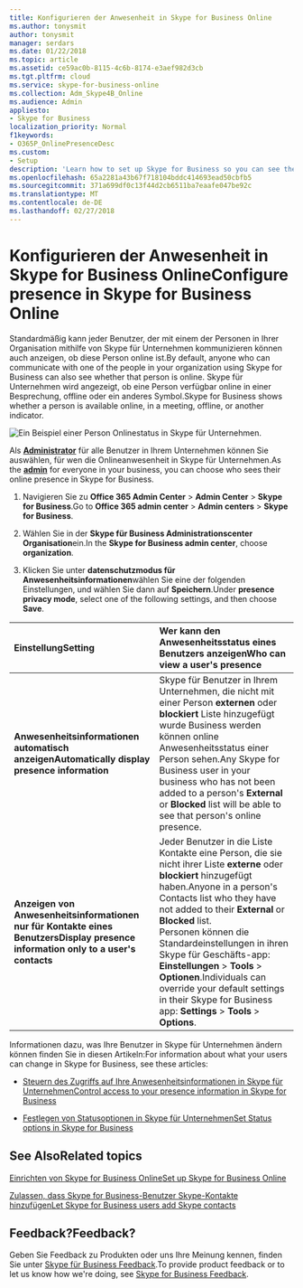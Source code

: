 ```yaml
---
title: Konfigurieren der Anwesenheit in Skype for Business Online
ms.author: tonysmit
author: tonysmit
manager: serdars
ms.date: 01/22/2018
ms.topic: article
ms.assetid: ce59ac0b-8115-4c6b-8174-e3aef982d3cb
ms.tgt.pltfrm: cloud
ms.service: skype-for-business-online
ms.collection: Adm_Skype4B_Online
ms.audience: Admin
appliesto:
- Skype for Business
localization_priority: Normal
f1keywords:
- O365P_OnlinePresenceDesc
ms.custom:
- Setup
description: 'Learn how to set up Skype for Business so you can see the availability of your co-workers. '
ms.openlocfilehash: 65a2281a43b67f718104bddc414693ead50cbfb5
ms.sourcegitcommit: 371a699df0c13f44d2cb6511ba7eaafe047be92c
ms.translationtype: MT
ms.contentlocale: de-DE
ms.lasthandoff: 02/27/2018
---
```

# <a name="configure-presence-in-skype-for-business-online"></a><span data-ttu-id="908cf-103">Konfigurieren der Anwesenheit in Skype for Business Online</span><span class="sxs-lookup"><span data-stu-id="908cf-103">Configure presence in Skype for Business Online</span></span>

<span data-ttu-id="908cf-104">Standardmäßig kann jeder Benutzer, der mit einem der Personen in Ihrer Organisation mithilfe von Skype für Unternehmen kommunizieren können auch anzeigen, ob diese Person online ist.</span><span class="sxs-lookup"><span data-stu-id="908cf-104">By default, anyone who can communicate with one of the people in your organization using Skype for Business can also see whether that person is online.</span></span> <span data-ttu-id="908cf-105">Skype für Unternehmen wird angezeigt, ob eine Person verfügbar online in einer Besprechung, offline oder ein anderes Symbol.</span><span class="sxs-lookup"><span data-stu-id="908cf-105">Skype for Business shows whether a person is available online, in a meeting, offline, or another indicator.</span></span> 
  
![Ein Beispiel einer Person Onlinestatus in Skype für Unternehmen.](../images/f0849132-1ddb-480f-bca6-cfe9eaa0486d.png)
  
<span data-ttu-id="908cf-107">Als **[Administrator](http://support.office.com/article/eac4d046-1afd-4f1a-85fc-8219c79e1504)** für alle Benutzer in Ihrem Unternehmen können Sie auswählen, für wen die Onlineanwesenheit in Skype für Unternehmen.</span><span class="sxs-lookup"><span data-stu-id="908cf-107">As the **[admin](http://support.office.com/article/eac4d046-1afd-4f1a-85fc-8219c79e1504)** for everyone in your business, you can choose who sees their online presence in Skype for Business.</span></span>
  
1. <span data-ttu-id="908cf-108">Navigieren Sie zu **Office 365 Admin Center** > **Admin Center** > **Skype for Business**.</span><span class="sxs-lookup"><span data-stu-id="908cf-108">Go to **Office 365 admin center** > **Admin centers** > **Skype for Business**.</span></span>
    
2. <span data-ttu-id="908cf-109">Wählen Sie in der **Skype für Business Administrationscenter** **Organisation**ein.</span><span class="sxs-lookup"><span data-stu-id="908cf-109">In the **Skype for Business admin center**, choose **organization**.</span></span>
    
3. <span data-ttu-id="908cf-110">Klicken Sie unter **datenschutzmodus für Anwesenheitsinformationen**wählen Sie eine der folgenden Einstellungen, und wählen Sie dann auf **Speichern**.</span><span class="sxs-lookup"><span data-stu-id="908cf-110">Under **presence privacy mode**, select one of the following settings, and then choose **Save**.</span></span>
    
|<span data-ttu-id="908cf-111">**Einstellung**</span><span class="sxs-lookup"><span data-stu-id="908cf-111">**Setting**</span></span>|<span data-ttu-id="908cf-112">**Wer kann den Anwesenheitsstatus eines Benutzers anzeigen**</span><span class="sxs-lookup"><span data-stu-id="908cf-112">**Who can view a user's presence**</span></span>|
|:-----|:-----|
|<span data-ttu-id="908cf-113">**Anwesenheitsinformationen automatisch anzeigen**</span><span class="sxs-lookup"><span data-stu-id="908cf-113">**Automatically display presence information**</span></span> <br/> |<span data-ttu-id="908cf-114">Skype für Benutzer in Ihrem Unternehmen, die nicht mit einer Person **externen** oder **blockiert** Liste hinzugefügt wurde Business werden können online Anwesenheitsstatus einer Person sehen.</span><span class="sxs-lookup"><span data-stu-id="908cf-114">Any Skype for Business user in your business who has not been added to a person's **External** or **Blocked** list will be able to see that person's online presence.</span></span> <br/> |
|<span data-ttu-id="908cf-115">**Anzeigen von Anwesenheitsinformationen nur für Kontakte eines Benutzers**</span><span class="sxs-lookup"><span data-stu-id="908cf-115">**Display presence information only to a user's contacts**</span></span> <br/> |<span data-ttu-id="908cf-116">Jeder Benutzer in die Liste Kontakte eine Person, die sie nicht ihrer Liste **externe** oder **blockiert** hinzugefügt haben.</span><span class="sxs-lookup"><span data-stu-id="908cf-116">Anyone in a person's Contacts list who they have not added to their **External** or **Blocked** list.</span></span> <br/> <span data-ttu-id="908cf-117">Personen können die Standardeinstellungen in ihren Skype für Geschäfts-app: **Einstellungen** > **Tools** > **Optionen**.</span><span class="sxs-lookup"><span data-stu-id="908cf-117">Individuals can override your default settings in their Skype for Business app: **Settings** > **Tools** > **Options**.</span></span> <br/> |
   
<span data-ttu-id="908cf-118">Informationen dazu, was Ihre Benutzer in Skype für Unternehmen ändern können finden Sie in diesen Artikeln:</span><span class="sxs-lookup"><span data-stu-id="908cf-118">For information about what your users can change in Skype for Business, see these articles:</span></span> 
  
- [<span data-ttu-id="908cf-119">Steuern des Zugriffs auf Ihre Anwesenheitsinformationen in Skype für Unternehmen</span><span class="sxs-lookup"><span data-stu-id="908cf-119">Control access to your presence information in Skype for Business</span></span>](https://support.office.com/en-us/article/fea86e34-60cf-4dd0-bfb2-169a42afd92c)
    
- [<span data-ttu-id="908cf-120">Festlegen von Statusoptionen in Skype für Unternehmen</span><span class="sxs-lookup"><span data-stu-id="908cf-120">Set Status options in Skype for Business</span></span>](https://support.office.com/en-us/article/efd25395-c8ef-4510-b9cb-6f70e2fff8a0)
    
## <a name="related-topics"></a><span data-ttu-id="908cf-121">See Also</span><span class="sxs-lookup"><span data-stu-id="908cf-121">Related topics</span></span>

[<span data-ttu-id="908cf-122">Einrichten von Skype for Business Online</span><span class="sxs-lookup"><span data-stu-id="908cf-122">Set up Skype for Business Online</span></span>](set-up-skype-for-business-online.md) 

[<span data-ttu-id="908cf-123">Zulassen, dass Skype for Business-Benutzer Skype-Kontakte hinzufügen</span><span class="sxs-lookup"><span data-stu-id="908cf-123">Let Skype for Business users add Skype contacts</span></span>](let-skype-for-business-users-add-skype-contacts.md)

## <a name="feedback"></a><span data-ttu-id="908cf-124">Feedback?</span><span class="sxs-lookup"><span data-stu-id="908cf-124">Feedback?</span></span>
<span data-ttu-id="908cf-125">Geben Sie Feedback zu Produkten oder uns Ihre Meinung kennen, finden Sie unter [Skype für Business Feedback](https://www.skypefeedback.com).</span><span class="sxs-lookup"><span data-stu-id="908cf-125">To provide product feedback or to let us know how we're doing, see [Skype for Business Feedback](https://www.skypefeedback.com).</span></span>